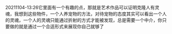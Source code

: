 20211104-13:26它里面有一个有趣的点，那就是艺术作品可以证明克隆人有灵魂，我想到这些物件，一个人养宠物的方法，对待宠物的态度其实可以看出一个人的灵魂，一个人的灵魂只能通过折射的方式才能被发现，总是需要一个中介，你只要做的就是通过一个合适形式来展现你自己就够了